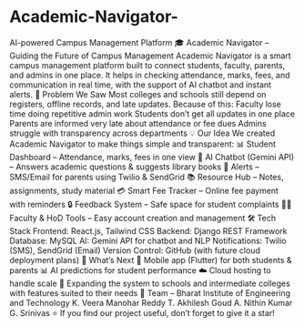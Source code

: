 # Academic-Navigator-
AI-powered Campus Management Platform
🎓 Academic Navigator – Guiding the Future of Campus Management
Academic Navigator is a smart campus management platform built to connect students, faculty, parents, and admins in one place.
It helps in checking attendance, marks, fees, and communication in real time, with the support of AI chatbot and instant alerts.
📌 Problem We Saw
Most colleges and schools still depend on registers, offline records, and late updates.
Because of this:
Faculty lose time doing repetitive admin work
Students don’t get all updates in one place
Parents are informed very late about attendance or fee dues
Admins struggle with transparency across departments
💡 Our Idea
We created Academic Navigator to make things simple and transparent:
📊 Student Dashboard – Attendance, marks, fees in one view
🤖 AI Chatbot (Gemini API) – Answers academic questions & suggests library books
🔔 Alerts – SMS/Email for parents using Twilio & SendGrid
📚 Resource Hub – Notes, assignments, study material
💳 Smart Fee Tracker – Online fee payment with reminders
🔒 Feedback System – Safe space for student complaints
🧑‍💼 Faculty & HoD Tools – Easy account creation and management
🛠 Tech Stack
Frontend: React.js, Tailwind CSS
Backend: Django REST Framework
Database: MySQL
AI: Gemini API for chatbot and NLP
Notifications: Twilio (SMS), SendGrid (Email)
Version Control: GitHub (with future cloud deployment plans)
🚀 What’s Next
📱 Mobile app (Flutter) for both students & parents
📊 AI predictions for student performance
☁️ Cloud hosting to handle scale
🏫 Expanding the system to schools and intermediate colleges with features suited to their needs
👥 Team – Bharat Institute of Engineering and Technology
K. Veera Manohar Reddy
T. Akhilesh Goud
A. Nithin Kumar
G. Srinivas
⭐ If you find our project useful, don’t forget to give it a star!
